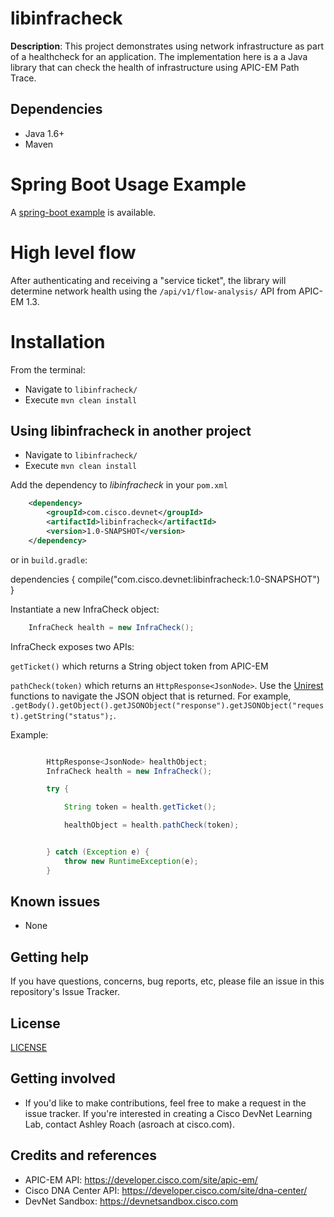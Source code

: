 # libinfracheck

**Description**: This project demonstrates using network infrastructure as part of a healthcheck for an application.  The implementation here is a a Java library that can check the health of infrastructure using APIC-EM Path Trace.

## Dependencies

* Java 1.6+
* Maven

# Spring Boot Usage Example

A [spring-boot example](https://wwwin-github.cisco.com/asroach/infracheck-spring-boot) is available.


# High level flow

After authenticating and receiving a "service ticket", the library will determine network health using the `/api/v1/flow-analysis/` API from APIC-EM 1.3.


# Installation

From the terminal:

* Navigate to `libinfracheck/`
* Execute `mvn clean install`


## Using libinfracheck in another project

* Navigate to `libinfracheck/`
* Execute `mvn clean install`

Add the dependency to *libinfracheck* in your `pom.xml`

```xml
    <dependency>
        <groupId>com.cisco.devnet</groupId>
        <artifactId>libinfracheck</artifactId>
        <version>1.0-SNAPSHOT</version>
    </dependency>
```

or in `build.gradle`:

dependencies {
	compile("com.cisco.devnet:libinfracheck:1.0-SNAPSHOT")
}

Instantiate a new InfraCheck object:

```java
    InfraCheck health = new InfraCheck();
```

InfraCheck exposes two APIs:

`getTicket()` which returns a String object token from APIC-EM

`pathCheck(token)` which returns an `HttpResponse<JsonNode>`. Use the [Unirest](http://unirest.io) functions to navigate the JSON object that is returned.  For example, `.getBody().getObject().getJSONObject("response").getJSONObject("request).getString("status");`.

Example:
```java

        HttpResponse<JsonNode> healthObject;
        InfraCheck health = new InfraCheck();

        try {

            String token = health.getTicket();

            healthObject = health.pathCheck(token);


        } catch (Exception e) {
            throw new RuntimeException(e);
        }
```

## Known issues

* None

## Getting help

If you have questions, concerns, bug reports, etc, please file an issue in this repository's Issue Tracker.

## License
[LICENSE](LICENSE)

## Getting involved

* If you'd like to make contributions, feel free to make a request in the issue tracker.  If you're interested in creating a Cisco DevNet Learning Lab, contact Ashley Roach (asroach at cisco.com).

## Credits and references

* APIC-EM API:  https://developer.cisco.com/site/apic-em/
* Cisco DNA Center API: https://developer.cisco.com/site/dna-center/
* DevNet Sandbox: https://devnetsandbox.cisco.com